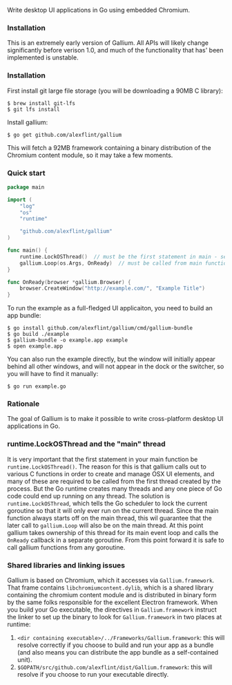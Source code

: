 Write desktop UI applications in Go using embedded Chromium.

### Installation

This is an extremely early version of Gallium. All APIs will likely change
significantly before verison 1.0, and much of the functionality that has'
been implemented is unstable.

### Installation

First install git large file storage (you will be downloading a 90MB C library):
```shell
$ brew install git-lfs
$ git lfs install
```

Install gallium:
```shell
$ go get github.com/alexflint/gallium
```

This will fetch a 92MB framework containing a binary distribution
of the Chromium content module, so it may take a few moments.

### Quick start

```go
package main

import (
	"log"
	"os"
	"runtime"

	"github.com/alexflint/gallium"
)

func main() {
	runtime.LockOSThread()  // must be the first statement in main - see below
	gallium.Loop(os.Args, OnReady)  // must be called from main function
}

func OnReady(browser *gallium.Browser) {
	browser.CreateWindow("http://example.com/", "Example Title")
}
```

To run the example as a full-fledged UI applicaiton, you need to build
an app bundle:
```shell
$ go install github.com/alexflint/gallium/cmd/gallium-bundle
$ go build ./example
$ gallium-bundle -o example.app example
$ open example.app
```

You can also run the example directly, but the window will initially appear
behind all other windows, and will not appear in the dock or the switcher, so you
will have to find it manually:
```shell
$ go run example.go
```

### Rationale

The goal of Gallium is to make it possible to write cross-platform
desktop UI applications in Go.

### runtime.LockOSThread and the "main" thread

It is very important that the first statement in your main function
be `runtime.LockOSThread()`. The reason for this is that gallium calls
out to various C functions in order to create and manage OSX UI elements,
and many of these are required to be called from the first thread
created by the process. But the Go runtime creates many threads and any
one piece of Go code could end up running on any thread. The solution
is `runtime.LockOSThread`, which tells the Go scheduler to lock the
current goroutine so that it will only ever run on the current thread.
Since the main function always starts off on the main thread, this wil
guarantee that the later call to `gallium.Loop` will also be on the main
thread. At this point gallium takes ownership of this thread for its main
event loop and calls the `OnReady` callback in a separate goroutine.
From this point forward it is safe to call gallium functions from any
goroutine.

### Shared libraries and linking issues

Gallium is based on Chromium, which it accesses via `Gallium.framework`.
That frame contains `libchromiumcontent.dylib`, which is a shared library
containing the chromium content module and is distributed in binary form
by the same folks responsible for the excellent Electron framework. When
you build your Go executable, the directives in `Gallium.framework` 
instruct the linker to set up the binary to look for `Gallium.framework`
in two places at runtime:
 1. `<dir containing executable>/../Frameworks/Gallium.framework`: this
     will resolve correctly if you choose to build and run your app as a
     bundle (and also means you can distribute the app bundle as a
     self-contained unit).
 2. `$GOPATH/src/github.com/alexflint/dist/Gallium.framework`: this will
     resolve if you choose to run your executable directly.


